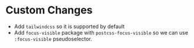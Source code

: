 # Custom Changes

- Add `tailwindcss` so it is supported by default
- Add `focus-visible` package with `postcss-focus-visible` so we can use `:focus-visible` pseudoselector.

